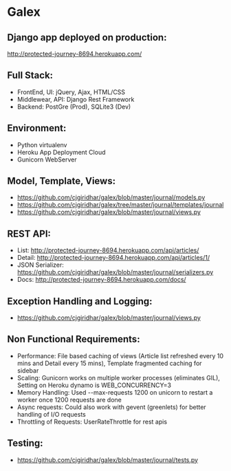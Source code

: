 Galex
======

Django app deployed on production:
-----------------------------------
http://protected-journey-8694.herokuapp.com/

Full Stack:
------------
- FrontEnd, UI: jQuery, Ajax, HTML/CSS
- Middlewear, API: Django Rest Framework
- Backend: PostGre (Prod), SQLite3 (Dev)
 
Environment:
-------------
- Python virtualenv
- Heroku App Deployment Cloud
- Gunicorn WebServer


Model, Template, Views:
------------------------
- https://github.com/cjgiridhar/galex/blob/master/journal/models.py
- https://github.com/cjgiridhar/galex/tree/master/journal/templates/journal
- https://github.com/cjgiridhar/galex/blob/master/journal/views.py


REST API:
-----------
- List: http://protected-journey-8694.herokuapp.com/api/articles/
- Detail: http://protected-journey-8694.herokuapp.com/api/articles/1/
- JSON Serializer: https://github.com/cjgiridhar/galex/blob/master/journal/serializers.py
- Docs: http://protected-journey-8694.herokuapp.com/docs/


Exception Handling and Logging:
--------------------------------
- https://github.com/cjgiridhar/galex/blob/master/journal/views.py


Non Functional Requirements:
------------------------------
- Performance: File based caching of views (Article list refreshed every 10 mins and Detail every 15 mins), Template fragmented caching for sidebar
- Scaling: Gunicorn works on multiple worker processes (eliminates GIL), Setting on Heroku dynamo is WEB_CONCURRENCY=3
- Memory Handling: Used --max-requests 1200 on unicorn to restart a worker once 1200 requests are done
- Async requests: Could also work with gevent (greenlets) for better handling of I/O requests
- Throttling of Requests: UserRateThrottle for rest apis


Testing:
----------
- https://github.com/cjgiridhar/galex/blob/master/journal/tests.py
